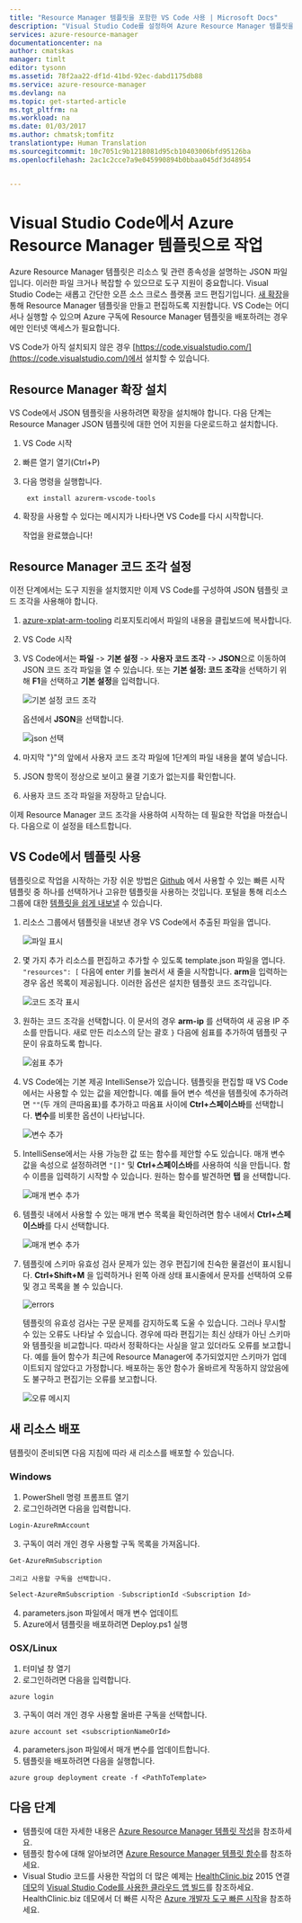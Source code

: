 ```yaml
---
title: "Resource Manager 템플릿을 포함한 VS Code 사용 | Microsoft Docs"
description: "Visual Studio Code를 설정하여 Azure Resource Manager 템플릿을 만드는 방법을 보여 줍니다."
services: azure-resource-manager
documentationcenter: na
author: cmatskas
manager: timlt
editor: tysonn
ms.assetid: 78f2aa22-df1d-41bd-92ec-dabd1175db88
ms.service: azure-resource-manager
ms.devlang: na
ms.topic: get-started-article
ms.tgt_pltfrm: na
ms.workload: na
ms.date: 01/03/2017
ms.author: chmatsk;tomfitz
translationtype: Human Translation
ms.sourcegitcommit: 10c7051c9b1218081d95cb10403006bfd95126ba
ms.openlocfilehash: 2ac1c2cce7a9e045990894b0bbaa045df3d48954


---
```

# <a name="working-with-azure-resource-manager-templates-in-visual-studio-code"></a>Visual Studio Code에서 Azure Resource Manager 템플릿으로 작업
Azure Resource Manager 템플릿은 리소스 및 관련 종속성을 설명하는 JSON 파일입니다. 이러한 파일 크거나 복잡할 수 있으므로 도구 지원이 중요합니다. Visual Studio Code는 새롭고 간단한 오픈 소스 크로스 플랫폼 코드 편집기입니다. [새 확장](https://marketplace.visualstudio.com/items?itemName=msazurermtools.azurerm-vscode-tools)을 통해 Resource Manager 템플릿을 만들고 편집하도록 지원합니다. VS Code는 어디서나 실행할 수 있으며 Azure 구독에 Resource Manager 템플릿을 배포하려는 경우에만 인터넷 액세스가 필요합니다.

VS Code가 아직 설치되지 않은 경우 [https://code.visualstudio.com/](https://code.visualstudio.com/)에서 설치할 수 있습니다.

## <a name="install-the-resource-manager-extension"></a>Resource Manager 확장 설치
VS Code에서 JSON 템플릿을 사용하려면 확장을 설치해야 합니다. 다음 단계는 Resource Manager JSON 템플릿에 대한 언어 지원을 다운로드하고 설치합니다.

1. VS Code 시작 
2. 빠른 열기 열기(Ctrl+P) 
3. 다음 명령을 실행합니다. 
   
        ext install azurerm-vscode-tools
4. 확장을 사용할 수 있다는 메시지가 나타나면 VS Code를 다시 시작합니다. 
   
   작업을 완료했습니다!

## <a name="set-up-resource-manager-snippets"></a>Resource Manager 코드 조각 설정
이전 단계에서는 도구 지원을 설치했지만 이제 VS Code를 구성하여 JSON 템플릿 코드 조각을 사용해야 합니다.

1. [azure-xplat-arm-tooling](https://raw.githubusercontent.com/Azure/azure-xplat-arm-tooling/master/VSCode/armsnippets.json) 리포지토리에서 파일의 내용을 클립보드에 복사합니다.
2. VS Code 시작 
3. VS Code에서는 **파일** -> **기본 설정** -> **사용자 코드 조각** -> **JSON**으로 이동하여 JSON 코드 조각 파일을 열 수 있습니다. 또는 **기본 설정: 코드 조각**을 선택하기 위해 **F1**을 선택하고 **기본 설정**을 입력합니다.
   
    ![기본 설정 코드 조각](./media/resource-manager-vs-code/preferences-snippets.png)
   
    옵션에서 **JSON**을 선택합니다.
   
    ![json 선택](./media/resource-manager-vs-code/select-json.png)
4. 마지막 "}"의 앞에서 사용자 코드 조각 파일에 1단계의 파일 내용을 붙여 넣습니다. 
5. JSON 항목이 정상으로 보이고 물결 기호가 없는지를 확인합니다. 
6. 사용자 코드 조각 파일을 저장하고 닫습니다.

이제 Resource Manager 코드 조각을 사용하여 시작하는 데 필요한 작업을 마쳤습니다. 다음으로 이 설정을 테스트합니다.

## <a name="work-with-template-in-vs-code"></a>VS Code에서 템플릿 사용
템플릿으로 작업을 시작하는 가장 쉬운 방법은 [Github](https://github.com/Azure/azure-quickstart-templates) 에서 사용할 수 있는 빠른 시작 템플릿 중 하나를 선택하거나 고유한 템플릿을 사용하는 것입니다. 포털을 통해 리소스 그룹에 대한 [템플릿을 쉽게 내보낼](resource-manager-export-template.md) 수 있습니다. 

1. 리소스 그룹에서 템플릿을 내보낸 경우 VS Code에서 추출된 파일을 엽니다.
   
    ![파일 표시](./media/resource-manager-vs-code/show-files.png)
2. 몇 가지 추가 리소스를 편집하고 추가할 수 있도록 template.json 파일을 엽니다. `"resources": [` 다음에 enter 키를 눌러서 새 줄을 시작합니다. **arm**을 입력하는 경우 옵션 목록이 제공됩니다. 이러한 옵션은 설치한 템플릿 코드 조각입니다. 
   
    ![코드 조각 표시](./media/resource-manager-vs-code/type-snippets.png)
3. 원하는 코드 조각을 선택합니다. 이 문서의 경우 **arm-ip** 를 선택하여 새 공용 IP 주소를 만듭니다. 새로 만든 리소스의 닫는 괄호 `}` 다음에 쉼표를 추가하여 템플릿 구문이 유효하도록 합니다.
   
     ![쉼표 추가](./media/resource-manager-vs-code/add-comma.png)
4. VS Code에는 기본 제공 IntelliSense가 있습니다. 템플릿을 편집할 때 VS Code에서는 사용할 수 있는 값을 제안합니다. 예를 들어 변수 섹션을 템플릿에 추가하려면 `""`(두 개의 큰따옴표)를 추가하고 따옴표 사이에 **Ctrl+스페이스바**를 선택합니다. **변수**를 비롯한 옵션이 나타납니다.
   
    ![변수 추가](./media/resource-manager-vs-code/add-variables.png)
5. IntelliSense에서는 사용 가능한 값 또는 함수를 제안할 수도 있습니다. 매개 변수 값을 속성으로 설정하려면 `"[]"` 및 **Ctrl+스페이스바**를 사용하여 식을 만듭니다. 함수 이름을 입력하기 시작할 수 있습니다. 원하는 함수를 발견하면 **탭** 을 선택합니다.
   
    ![매개 변수 추가](./media/resource-manager-vs-code/select-parameters.png)
6. 템플릿 내에서 사용할 수 있는 매개 변수 목록을 확인하려면 함수 내에서 **Ctrl+스페이스바**를 다시 선택합니다.
   
    ![매개 변수 추가](./media/resource-manager-vs-code/select-avail-parameters.png)
7. 템플릿에 스키마 유효성 검사 문제가 있는 경우 편집기에 친숙한 물결선이 표시됩니다. **Ctrl+Shift+M** 을 입력하거나 왼쪽 아래 상태 표시줄에서 문자를 선택하여 오류 및 경고 목록을 볼 수 있습니다.
   
    ![errors](./media/resource-manager-vs-code/errors.png)
   
    템플릿의 유효성 검사는 구문 문제를 감지하도록 도울 수 있습니다. 그러나 무시할 수 있는 오류도 나타날 수 있습니다. 경우에 따라 편집기는 최신 상태가 아닌 스키마와 템플릿을 비교합니다. 따라서 정확하다는 사실을 알고 있더라도 오류를 보고합니다. 예를 들어 함수가 최근에 Resource Manager에 추가되었지만 스키마가 업데이트되지 않았다고 가정합니다. 배포하는 동안 함수가 올바르게 작동하지 않았음에도 불구하고 편집기는 오류를 보고합니다.
   
    ![오류 메시지](./media/resource-manager-vs-code/unrecognized-function.png)

## <a name="deploy-your-new-resources"></a>새 리소스 배포
템플릿이 준비되면 다음 지침에 따라 새 리소스를 배포할 수 있습니다. 

### <a name="windows"></a>Windows
1. PowerShell 명령 프롬프트 열기 
2. 로그인하려면 다음을 입력합니다. 
   
  ```powershell
  Login-AzureRmAccount
  ```

3. 구독이 여러 개인 경우 사용할 구독 목록을 가져옵니다.

  ```powershell 
  Get-AzureRmSubscription
  ```
   
    그리고 사용할 구독을 선택합니다.

  ```powershell
  Select-AzureRmSubscription -SubscriptionId <Subscription Id>
  ```

4. parameters.json 파일에서 매개 변수 업데이트
5. Azure에서 템플릿을 배포하려면 Deploy.ps1 실행

### <a name="osxlinux"></a>OSX/Linux
1. 터미널 창 열기 
2. 로그인하려면 다음을 입력합니다.

  ```azurecli
  azure login
  ```

3. 구독이 여러 개인 경우 사용할 올바른 구독을 선택합니다.

  ```azurecli
  azure account set <subscriptionNameOrId> 
  ```

4. parameters.json 파일에서 매개 변수를 업데이트합니다.
5. 템플릿을 배포하려면 다음을 실행합니다.

  ```azurecli 
  azure group deployment create -f <PathToTemplate>
  ``` 

## <a name="next-steps"></a>다음 단계
* 템플릿에 대한 자세한 내용은 [Azure Resource Manager 템플릿 작성](resource-group-authoring-templates.md)을 참조하세요.
* 템플릿 함수에 대해 알아보려면 [Azure Resource Manager 템플릿 함수](resource-group-template-functions.md)를 참조하세요.
* Visual Studio 코드를 사용한 작업의 더 많은 예제는 [HealthClinic.biz](https://github.com/Microsoft/HealthClinic.biz) 2015 연결 [데모](https://blogs.msdn.microsoft.com/visualstudio/2015/12/08/connectdemos-2015-healthclinic-biz/)의 [Visual Studio Code를 사용한 클라우드 앱 빌드](https://github.com/Microsoft/HealthClinic.biz/wiki/Build-cloud-apps-with-Visual-Studio-Code)를 참조하세요. HealthClinic.biz 데모에서 더 빠른 시작은 [Azure 개발자 도구 빠른 시작](https://github.com/Microsoft/HealthClinic.biz/wiki/Azure-Developer-Tools-Quickstarts)을 참조하세요.




<!--HONumber=Jan17_HO1-->


